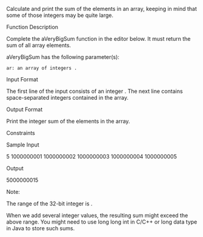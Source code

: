Calculate and print the sum of the elements in an array, keeping in mind that some of those integers may be quite large.

Function Description

Complete the aVeryBigSum function in the editor below. It must return the sum of all array elements.

aVeryBigSum has the following parameter(s):

    ar: an array of integers .

Input Format

The first line of the input consists of an integer .
The next line contains space-separated integers contained in the array.

Output Format

Print the integer sum of the elements in the array.

Constraints

Sample Input

5
1000000001 1000000002 1000000003 1000000004 1000000005

Output

5000000015

Note:

The range of the 32-bit integer is .

When we add several integer values, the resulting sum might exceed the above range. You might need to use long long int in C/C++ or long data type in Java to store such sums. 
